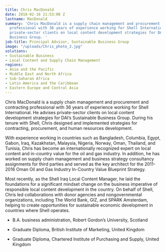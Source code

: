 ```yaml
---
title: Chris MacDonald
date: 2018-02-16 21:53:00 Z
lastname: MacDonald
summary: 'Chris MacDonald is a supply chain management and procurement and contracting
  professional with 36 years of experience working for Shell International. He advises
  private-sector clients on local content development strategies for DAI’s Sustainable
  Business Group. '
job-title: Principal Advisor, Sustainable Business Group
image: "/uploads/Chris_photo_2.jpg"
solutions:
- Sustainable Business
- Local Content and Supply Chain Management
regions:
- Asia and the Pacific
- Middle East and North Africa
- Sub-Saharan Africa
- Latin America and the Caribbean
- Eastern Europe and Central Asia
---
```


Chris MacDonald is a supply chain management and procurement and contracting professional with 36 years of experience working for Shell International. He advises private-sector clients on local content development strategies for DAI’s Sustainable Business Group. During his tenure with Shell, Chris designed and implemented strategies for contracting, procurement, and human resources development.

With experience working in countries such as Bangladesh, Columbia, Egypt, Gabon, Iraq, Kazakhstan, Malaysia, Nigeria, Norway, Oman, Thailand, and Tunisia, Chris has become an internationally recognized expert on local content and in-country value for the oil and gas industry. In addition, he has worked on supply chain management and business strategy consultancy assignments for third parties and served as the key architect for the 2011-2016 Oman Oil and Gas Industry In-Country Value Blueprint Strategy.

Most recently, as the Shell Iraq Local Content Manager, he laid the foundations for a significant mindset change on the business imperative of responsible local content development in the country. On behalf of Shell, Chris led collaborations with donor agencies and nongovernmental organizations, including The World Bank, GIZ, and SPARK Amsterdam, helping to create opportunities for sustainable economic development in countries where Shell operates.

* B.A. business administration, Robert Gordon’s University, Scotland

* Graduate Diploma, British Institute of Marketing, United Kingdom

* Graduate Diploma, Chartered Institute of Purchasing and Supply, United Kingdom